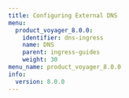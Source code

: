 ```yaml
---
title: Configuring External DNS
menu:
  product_voyager_8.0.0:
    identifier: dns-ingress
    name: DNS
    parent: ingress-guides
    weight: 30
menu_name: product_voyager_8.0.0
info:
  version: 8.0.0
---
```


